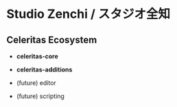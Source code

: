 # Studio Zenchi / スタジオ全知

## Celeritas Ecosystem

- **celeritas-core**
- **celeritas-additions**

- (future) editor
- (future) scripting
